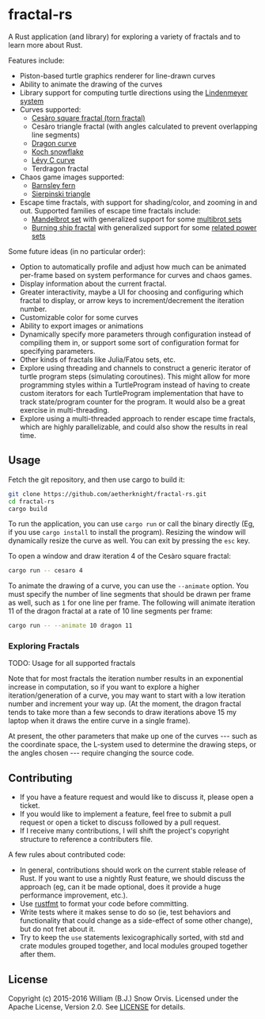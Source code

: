 # fractal-rs

A Rust application (and library) for exploring a variety of fractals and to
learn more about Rust.

Features include:

* Piston-based turtle graphics renderer for line-drawn curves
* Ability to animate the drawing of the curves
* Library support for computing turtle directions using the [Lindenmeyer
  system](https://en.wikipedia.org/wiki/L-system)
* Curves supported:
    * [Cesàro square fractal (torn
      fractal)](http://mathworld.wolfram.com/CesaroFractal.html)
    * Cesàro triangle fractal (with angles calculated to prevent overlapping
      line segments)
    * [Dragon curve](https://en.wikipedia.org/wiki/Dragon_curve)
    * [Koch snowflake](https://en.wikipedia.org/wiki/Koch_snowflake)
    * [Lévy C curve](https://en.wikipedia.org/wiki/L%C3%A9vy_C_curve)
    * Terdragon fractal
* Chaos game images supported:
    * [Barnsley fern](https://en.wikipedia.org/wiki/Barnsley_fern)
    * [Sierpinski triangle](https://en.wikipedia.org/wiki/Sierpinski_triangle)
* Escape time fractals, with support for shading/color, and zooming in and out.
  Supported families of escape time fractals include:
    * [Mandelbrot set](https://en.wikipedia.org/wiki/Mandelbrot_set) with
      generalized support for some
      [multibrot sets](https://en.wikipedia.org/wiki/Multibrot_set)
    * [Burning ship fractal](https://en.wikipedia.org/wiki/Burning_Ship_fractal)
      with generalized support for some [related power
      sets](https://theory.org/fracdyn/burningship/symmetry.html)

Some future ideas (in no particular order):

* Option to automatically profile and adjust how much can be animated per-frame
  based on system performance for curves and chaos games.
* Display information about the current fractal.
* Greater interactivity, maybe a UI for choosing and configuring which fractal
  to display, or arrow keys to increment/decrement the iteration number.
* Customizable color for some curves
* Ability to export images or animations
* Dynamically specify more parameters through configuration instead of
  compiling them in, or support some sort of configuration format for
  specifying parameters.
* Other kinds of fractals like Julia/Fatou sets, etc.
* Explore using threading and channels to construct a generic iterator of turtle
  program steps (simulating coroutines). This might allow for more programming
  styles within a TurtleProgram instead of having to create custom iterators
  for each TurtleProgram implementation that have to track state/program
  counter for the program. It would also be a great exercise in multi-threading.
* Explore using a multi-threaded approach to render escape time fractals, which
  are highly parallelizable, and could also show the results in real time.


## Usage

Fetch the git repository, and then use cargo to build it:

```sh
git clone https://github.com/aetherknight/fractal-rs.git
cd fractal-rs
cargo build
```

To run the application, you can use `cargo run` or call the binary directly
(Eg, if you use `cargo install` to install the program). Resizing the window
will dynamically resize the curve as well. You can exit by pressing the `esc`
key.

To open a window and draw iteration 4 of the Cesàro square fractal:

```sh
cargo run -- cesaro 4
```

To animate the drawing of a curve, you can use the `--animate` option. You must
specify the number of line segments that should be drawn per frame as well,
such as `1` for one line per frame. The following will animate iteration 11 of
the dragon fractal at a rate of 10 line segments per frame:

```sh
cargo run -- --animate 10 dragon 11
```


### Exploring Fractals

TODO: Usage for all supported fractals

Note that for most fractals the iteration number results in an exponential
increase in computation, so if you want to explore a higher
iteration/generation of a curve, you may want to start with a low iteration
number and increment your way up. (At the moment, the dragon fractal tends to
take more than a few seconds to draw iterations above 15 my laptop when it
draws the entire curve in a single frame).

At present, the other parameters that make up one of the curves --- such as the
coordinate space, the L-system used to determine the drawing steps, or the
angles chosen --- require changing the source code.

## Contributing

* If you have a feature request and would like to discuss it, please open a
  ticket.
* If you would like to implement a feature, feel free to submit a pull request
  or open a ticket to discuss followed by a pull request.
* If I receive many contributions, I will shift the project's copyright
  structure to reference a contributers file.

A few rules about contributed code:

* In general, contributions should work on the current stable release of Rust.
  If you want to use a nightly Rust feature, we should discuss the approach
  (eg, can it be made optional, does it provide a huge performance improvement,
  etc.).
* Use [rustfmt](https://github.com/rust-lang-nursery/rustfmt) to format your
  code before committing.
* Write tests where it makes sense to do so (ie, test behaviors and
  functionality that could change as a side-effect of some other change), but
  do not fret about it.
* Try to keep the `use` statements lexicographically sorted, with std and crate
  modules grouped together, and local modules grouped together after them.


## License

Copyright (c) 2015-2016 William (B.J.) Snow Orvis. Licensed under the Apache
License, Version 2.0. See [LICENSE](LICENSE) for details.
